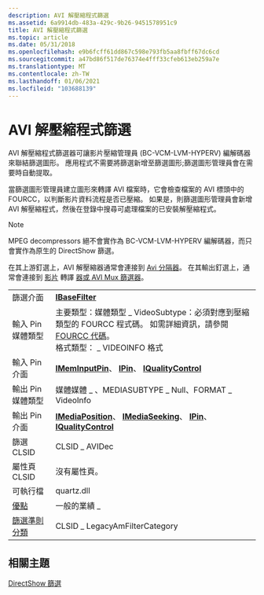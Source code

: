 ```yaml
---
description: AVI 解壓縮程式篩選
ms.assetid: 6a9914db-483a-429c-9b26-9451578951c9
title: AVI 解壓縮程式篩選
ms.topic: article
ms.date: 05/31/2018
ms.openlocfilehash: e9b6fcff61dd867c598e793fb5aa8fbff67dc6cd
ms.sourcegitcommit: a47bd86f517de76374e4fff33cfeb613eb259a7e
ms.translationtype: MT
ms.contentlocale: zh-TW
ms.lasthandoff: 01/06/2021
ms.locfileid: "103688139"
---
```

# <a name="avi-decompressor-filter"></a>AVI 解壓縮程式篩選

AVI 解壓縮程式篩選器可讓影片壓縮管理員 (BC-VCM-LVM-HYPERV) 編解碼器來聯結篩選圖形。 應用程式不需要將篩選新增至篩選圖形;篩選圖形管理員會在需要時自動提取。

當篩選圖形管理員建立圖形來轉譯 AVI 檔案時，它會檢查檔案的 AVI 標頭中的 FOURCC，以判斷影片資料流程是否已壓縮。 如果是，則篩選圖形管理員會新增 AVI 解壓縮程式，然後在登錄中搜尋可處理檔案的已安裝解壓縮程式。

> [!Note]  
> MPEG decompressors 絕不會實作為 BC-VCM-LVM-HYPERV 編解碼器，而只會實作為原生的 DirectShow 篩選。

 

在其上游釘選上，AVI 解壓縮器通常會連接到 [Avi 分隔器](avi-splitter-filter.md)。 在其輸出釘選上，通常會連接到 [影片](video-renderer-filter.md) 轉譯 [器或 AVI Mux 篩選器](avi-mux-filter.md)。



|                                          |                                                                                                                                                                                                                    |
|------------------------------------------|--------------------------------------------------------------------------------------------------------------------------------------------------------------------------------------------------------------------|
| 篩選介面                        | [**IBaseFilter**](/windows/desktop/api/Strmif/nn-strmif-ibasefilter)                                                                                                                                                                                 |
| 輸入 Pin 媒體類型                    | 主要類型：媒體類型 \_ VideoSubtype：必須對應到壓縮類型的 FOURCC 程式碼。 如需詳細資訊，請參閱 [FOURCC 代碼](fourcc-codes.md)。<br/> 格式類型： \_ VIDEOINFO 格式<br/> |
| 輸入 Pin 介面                     | [**IMemInputPin**](/windows/desktop/api/Strmif/nn-strmif-imeminputpin)、 [**IPin**](/windows/desktop/api/Strmif/nn-strmif-ipin)、 [**IQualityControl**](/windows/desktop/api/Strmif/nn-strmif-iqualitycontrol)                                                                                                             |
| 輸出 Pin 媒體類型                   | 媒體媒體 \_ 、MEDIASUBTYPE \_ Null、FORMAT \_ VideoInfo                                                                                                                                                            |
| 輸出 Pin 介面                    | [**IMediaPosition**](/windows/desktop/api/Control/nn-control-imediaposition)、 [**IMediaSeeking**](/windows/desktop/api/Strmif/nn-strmif-imediaseeking)、 [**IPin**](/windows/desktop/api/Strmif/nn-strmif-ipin)、 [**IQualityControl**](/windows/desktop/api/Strmif/nn-strmif-iqualitycontrol)                                                                 |
| 篩選 CLSID                             | CLSID \_ AVIDec                                                                                                                                                                                                      |
| 屬性頁 CLSID                      | 沒有屬性頁。                                                                                                                                                                                                  |
| 可執行檔                               | quartz.dll                                                                                                                                                                                                         |
| [優點](merit.md)                       | 一般的業績 \_                                                                                                                                                                                                      |
| [篩選準則分類](filter-categories.md) | CLSID \_ LegacyAmFilterCategory                                                                                                                                                                                      |



 

## <a name="related-topics"></a>相關主題

<dl> <dt>

[DirectShow 篩選](directshow-filters.md)
</dt> </dl>

 

 




